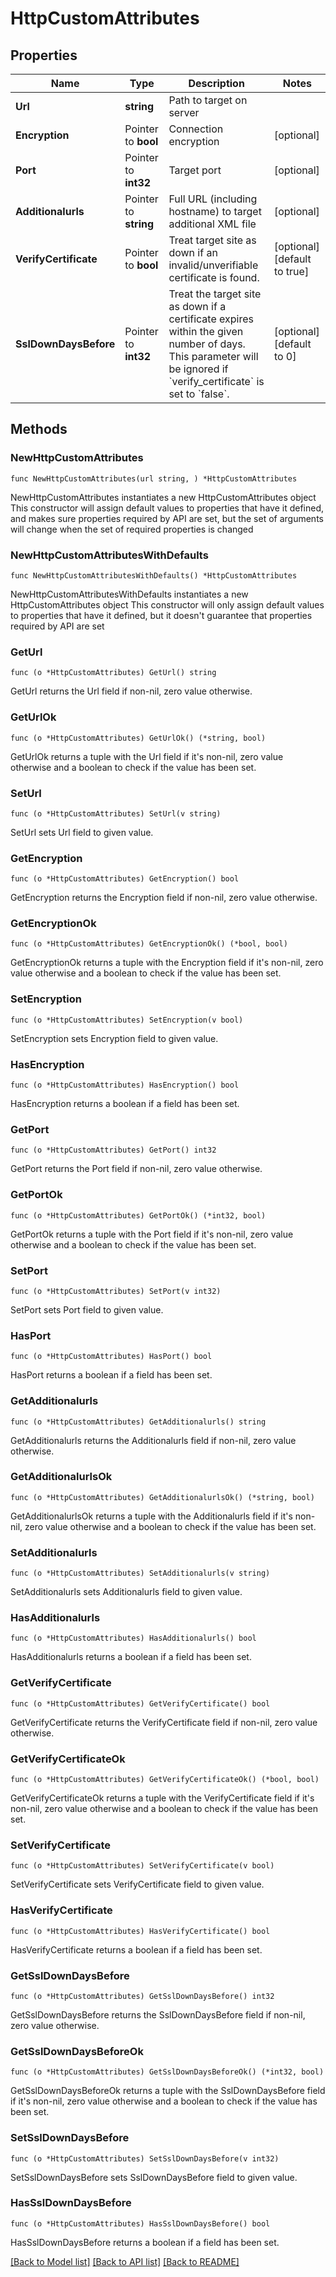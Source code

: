 # HttpCustomAttributes

## Properties

Name | Type | Description | Notes
------------ | ------------- | ------------- | -------------
**Url** | **string** | Path to target on server | 
**Encryption** | Pointer to **bool** | Connection encryption | [optional] 
**Port** | Pointer to **int32** | Target port | [optional] 
**Additionalurls** | Pointer to **string** | Full URL (including hostname) to target additional XML file | [optional] 
**VerifyCertificate** | Pointer to **bool** | Treat target site as down if an invalid/unverifiable certificate is found. | [optional] [default to true]
**SslDownDaysBefore** | Pointer to **int32** | Treat the target site as down if a certificate expires within the given number of days. This parameter will be ignored if &#x60;verify_certificate&#x60; is set to &#x60;false&#x60;. | [optional] [default to 0]

## Methods

### NewHttpCustomAttributes

`func NewHttpCustomAttributes(url string, ) *HttpCustomAttributes`

NewHttpCustomAttributes instantiates a new HttpCustomAttributes object
This constructor will assign default values to properties that have it defined,
and makes sure properties required by API are set, but the set of arguments
will change when the set of required properties is changed

### NewHttpCustomAttributesWithDefaults

`func NewHttpCustomAttributesWithDefaults() *HttpCustomAttributes`

NewHttpCustomAttributesWithDefaults instantiates a new HttpCustomAttributes object
This constructor will only assign default values to properties that have it defined,
but it doesn't guarantee that properties required by API are set

### GetUrl

`func (o *HttpCustomAttributes) GetUrl() string`

GetUrl returns the Url field if non-nil, zero value otherwise.

### GetUrlOk

`func (o *HttpCustomAttributes) GetUrlOk() (*string, bool)`

GetUrlOk returns a tuple with the Url field if it's non-nil, zero value otherwise
and a boolean to check if the value has been set.

### SetUrl

`func (o *HttpCustomAttributes) SetUrl(v string)`

SetUrl sets Url field to given value.


### GetEncryption

`func (o *HttpCustomAttributes) GetEncryption() bool`

GetEncryption returns the Encryption field if non-nil, zero value otherwise.

### GetEncryptionOk

`func (o *HttpCustomAttributes) GetEncryptionOk() (*bool, bool)`

GetEncryptionOk returns a tuple with the Encryption field if it's non-nil, zero value otherwise
and a boolean to check if the value has been set.

### SetEncryption

`func (o *HttpCustomAttributes) SetEncryption(v bool)`

SetEncryption sets Encryption field to given value.

### HasEncryption

`func (o *HttpCustomAttributes) HasEncryption() bool`

HasEncryption returns a boolean if a field has been set.

### GetPort

`func (o *HttpCustomAttributes) GetPort() int32`

GetPort returns the Port field if non-nil, zero value otherwise.

### GetPortOk

`func (o *HttpCustomAttributes) GetPortOk() (*int32, bool)`

GetPortOk returns a tuple with the Port field if it's non-nil, zero value otherwise
and a boolean to check if the value has been set.

### SetPort

`func (o *HttpCustomAttributes) SetPort(v int32)`

SetPort sets Port field to given value.

### HasPort

`func (o *HttpCustomAttributes) HasPort() bool`

HasPort returns a boolean if a field has been set.

### GetAdditionalurls

`func (o *HttpCustomAttributes) GetAdditionalurls() string`

GetAdditionalurls returns the Additionalurls field if non-nil, zero value otherwise.

### GetAdditionalurlsOk

`func (o *HttpCustomAttributes) GetAdditionalurlsOk() (*string, bool)`

GetAdditionalurlsOk returns a tuple with the Additionalurls field if it's non-nil, zero value otherwise
and a boolean to check if the value has been set.

### SetAdditionalurls

`func (o *HttpCustomAttributes) SetAdditionalurls(v string)`

SetAdditionalurls sets Additionalurls field to given value.

### HasAdditionalurls

`func (o *HttpCustomAttributes) HasAdditionalurls() bool`

HasAdditionalurls returns a boolean if a field has been set.

### GetVerifyCertificate

`func (o *HttpCustomAttributes) GetVerifyCertificate() bool`

GetVerifyCertificate returns the VerifyCertificate field if non-nil, zero value otherwise.

### GetVerifyCertificateOk

`func (o *HttpCustomAttributes) GetVerifyCertificateOk() (*bool, bool)`

GetVerifyCertificateOk returns a tuple with the VerifyCertificate field if it's non-nil, zero value otherwise
and a boolean to check if the value has been set.

### SetVerifyCertificate

`func (o *HttpCustomAttributes) SetVerifyCertificate(v bool)`

SetVerifyCertificate sets VerifyCertificate field to given value.

### HasVerifyCertificate

`func (o *HttpCustomAttributes) HasVerifyCertificate() bool`

HasVerifyCertificate returns a boolean if a field has been set.

### GetSslDownDaysBefore

`func (o *HttpCustomAttributes) GetSslDownDaysBefore() int32`

GetSslDownDaysBefore returns the SslDownDaysBefore field if non-nil, zero value otherwise.

### GetSslDownDaysBeforeOk

`func (o *HttpCustomAttributes) GetSslDownDaysBeforeOk() (*int32, bool)`

GetSslDownDaysBeforeOk returns a tuple with the SslDownDaysBefore field if it's non-nil, zero value otherwise
and a boolean to check if the value has been set.

### SetSslDownDaysBefore

`func (o *HttpCustomAttributes) SetSslDownDaysBefore(v int32)`

SetSslDownDaysBefore sets SslDownDaysBefore field to given value.

### HasSslDownDaysBefore

`func (o *HttpCustomAttributes) HasSslDownDaysBefore() bool`

HasSslDownDaysBefore returns a boolean if a field has been set.


[[Back to Model list]](../README.md#documentation-for-models) [[Back to API list]](../README.md#documentation-for-api-endpoints) [[Back to README]](../README.md)


